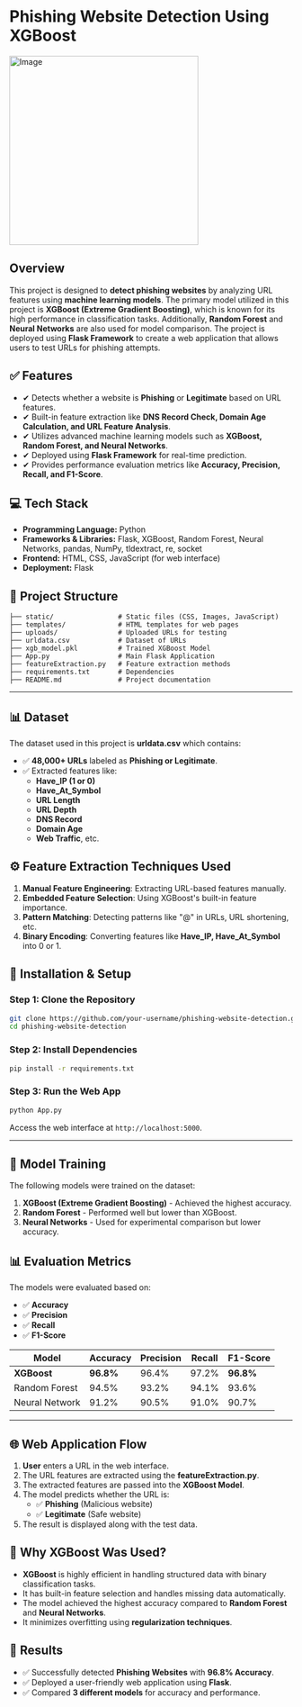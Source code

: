 #  **Phishing Website Detection Using XGBoost**  

<img width="336" alt="Image" src="https://github.com/user-attachments/assets/55ee7bb5-8ef2-4f55-abe3-833e5c2a4eb9" />

## **Overview**  
This project is designed to **detect phishing websites** by analyzing URL features using **machine learning models**. The primary model utilized in this project is **XGBoost (Extreme Gradient Boosting)**, which is known for its high performance in classification tasks. Additionally, **Random Forest** and **Neural Networks** are also used for model comparison. The project is deployed using **Flask Framework** to create a web application that allows users to test URLs for phishing attempts.  



## ✅ **Features**  
- ✔ Detects whether a website is **Phishing** or **Legitimate** based on URL features.  
- ✔ Built-in feature extraction like **DNS Record Check, Domain Age Calculation, and URL Feature Analysis**.  
- ✔ Utilizes advanced machine learning models such as **XGBoost, Random Forest, and Neural Networks**.  
- ✔ Deployed using **Flask Framework** for real-time prediction.  
- ✔ Provides performance evaluation metrics like **Accuracy, Precision, Recall, and F1-Score**.  



## 💻 **Tech Stack**  
- **Programming Language:** Python  
- **Frameworks & Libraries:** Flask, XGBoost, Random Forest, Neural Networks, pandas, NumPy, tldextract, re, socket  
- **Frontend:** HTML, CSS, JavaScript (for web interface)  
- **Deployment:** Flask  



## 📂 **Project Structure**  
```
├── static/                # Static files (CSS, Images, JavaScript)  
├── templates/             # HTML templates for web pages  
├── uploads/               # Uploaded URLs for testing  
├── urldata.csv            # Dataset of URLs  
├── xgb_model.pkl          # Trained XGBoost Model  
├── App.py                 # Main Flask Application  
├── featureExtraction.py   # Feature extraction methods  
├── requirements.txt       # Dependencies  
├── README.md              # Project documentation  
```  

---

## 📊 **Dataset**  
The dataset used in this project is **urldata.csv** which contains:  
- ✅ **48,000+ URLs** labeled as **Phishing or Legitimate**.  
- ✅ Extracted features like:  
  - **Have_IP (1 or 0)**  
  - **Have_At_Symbol**  
  - **URL Length**  
  - **URL Depth**  
  - **DNS Record**  
  - **Domain Age**  
  - **Web Traffic**, etc.  



## ⚙ **Feature Extraction Techniques Used**  
1. **Manual Feature Engineering**: Extracting URL-based features manually.  
2. **Embedded Feature Selection**: Using XGBoost's built-in feature importance.  
3. **Pattern Matching**: Detecting patterns like "@" in URLs, URL shortening, etc.  
4. **Binary Encoding**: Converting features like **Have_IP, Have_At_Symbol** into 0 or 1.  



## 🧱 **Installation & Setup**  
### **Step 1: Clone the Repository**  
```bash
git clone https://github.com/your-username/phishing-website-detection.git  
cd phishing-website-detection  
```  

### **Step 2: Install Dependencies**  
```bash
pip install -r requirements.txt  
```  

### **Step 3: Run the Web App**  
```bash
python App.py  
```  
Access the web interface at `http://localhost:5000`.  

---

## 🧠 **Model Training**  
The following models were trained on the dataset:  
1. **XGBoost (Extreme Gradient Boosting)** - Achieved the highest accuracy.  
2. **Random Forest** - Performed well but lower than XGBoost.  
3. **Neural Networks** - Used for experimental comparison but lower accuracy.  



## 📊 **Evaluation Metrics**  
The models were evaluated based on:  
- ✅ **Accuracy**  
- ✅ **Precision**  
- ✅ **Recall**  
- ✅ **F1-Score**  

| Model           | Accuracy | Precision | Recall | F1-Score |
|----------------|-----------|-----------|--------|-----------|
| **XGBoost**    | **96.8%**  | 96.4%     | 97.2%  | **96.8%**  |
| Random Forest  | 94.5%     | 93.2%     | 94.1%  | 93.6%      |
| Neural Network | 91.2%     | 90.5%     | 91.0%  | 90.7%      |  

---

## 🌐 **Web Application Flow**  
1. **User** enters a URL in the web interface.  
2. The URL features are extracted using the **featureExtraction.py**.  
3. The extracted features are passed into the **XGBoost Model**.  
4. The model predicts whether the URL is:  
    - ✅ **Phishing** (Malicious website)  
    - ✅ **Legitimate** (Safe website)  
5. The result is displayed along with the test data.  



## 📜 **Why XGBoost Was Used?**  
- **XGBoost** is highly efficient in handling structured data with binary classification tasks.  
- It has built-in feature selection and handles missing data automatically.  
- The model achieved the highest accuracy compared to **Random Forest** and **Neural Networks**.  
- It minimizes overfitting using **regularization techniques**.  



## 🎉 **Results**  
- ✅ Successfully detected **Phishing Websites** with **96.8% Accuracy**.  
- ✅ Deployed a user-friendly web application using **Flask**.  
- ✅ Compared **3 different models** for accuracy and performance.  

